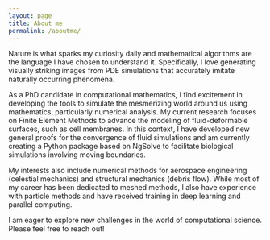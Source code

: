 ```yaml
---
layout: page
title: About me
permalink: /aboutme/
---
```


<!-- About me -->

Nature is what sparks my curiosity daily and mathematical algorithms are the language I have chosen to understand it. Specifically, I love generating visually striking images from PDE simulations that accurately imitate naturally occurring phenomena.

As a PhD candidate in computational mathematics, I find excitement in developing the tools to simulate the mesmerizing world around us using mathematics, particularly numerical analysis. My current research focuses on Finite Element Methods to advance the modeling of fluid-deformable surfaces, such as cell membranes. In this context, I have developed new general proofs for the convergence of fluid simulations and am currently creating a Python package based on NgSolve to facilitate biological simulations involving moving boundaries.

My interests also include numerical methods for aerospace engineering (celestial mechanics) and structural mechanics (debris flow). While most of my career has been dedicated to meshed methods, I also have experience with particle methods and have received training in deep learning and parallel computing.

I am eager to explore new challenges in the world of computational science. Please feel free to reach out!
